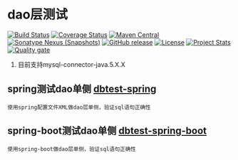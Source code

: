 # dao层测试
[![Build Status](https://travis-ci.org/fartherp/dbtest.svg?branch=master)](https://travis-ci.org/fartherp/dbtest)
[![Coverage Status](https://coveralls.io/repos/github/fartherp/dbtest/badge.svg?branch=master)](https://coveralls.io/github/fartherp/dbtest?branch=master)
[![Maven Central](https://maven-badges.herokuapp.com/maven-central/com.github.fartherp/dbtest/badge.svg)](https://maven-badges.herokuapp.com/maven-central/com.github.fartherp/dbtest/)
[![Sonatype Nexus (Snapshots)](https://img.shields.io/nexus/s/https/oss.sonatype.org/com.github.fartherp/dbtest.svg)](https://oss.sonatype.org/content/repositories/snapshots/com/github/fartherp/dbtest/)
[![GitHub release](https://img.shields.io/github/release/fartherp/dbtest.svg)](https://github.com/fartherp/dbtest/releases)
[![License](https://img.shields.io/badge/license-Apache%202-4EB1BA.svg)](https://www.apache.org/licenses/LICENSE-2.0.html)
[![Project Stats](https://www.openhub.net/p/fartherp-dbtest/widgets/project_thin_badge.gif)](https://www.openhub.net/p/fartherp-dbtest)  
[![Quality gate](https://sonarcloud.io/api/project_badges/quality_gate?project=fartherp_dbtest)](https://sonarcloud.io/dashboard?id=fartherp_dbtest)

1. 目前支持mysql-connector-java.5.X.X

## spring测试dao单侧 [dbtest-spring](https://github.com/fartherp/dbtest/tree/master/dbtest-spring)
```
使用spring配置文件XML做dao层单侧，验证sql语句正确性
```

## spring-boot测试dao单侧 [dbtest-spring-boot](https://github.com/fartherp/dbtest/tree/master/dbtest-spring-boot)
```
使用spring-boot做dao层单侧，验证sql语句正确性
```